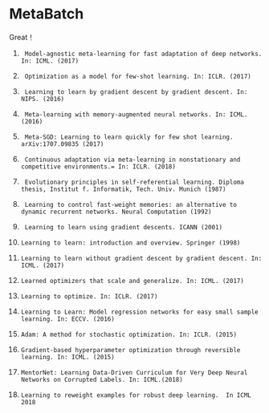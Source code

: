 # MetaBatch

Great！
1.      Model-agnostic meta-learning for fast adaptation of deep networks. In: ICML. (2017) 
2.      Optimization as a model for few-shot learning. In: ICLR. (2017) 
3.      Learning to learn by gradient descent by gradient descent. In: NIPS. (2016) 
4.      Meta-learning with memory-augmented neural networks. In: ICML. (2016) 
5.      Meta-SGD: Learning to learn quickly for few shot learning. arXiv:1707.09835 (2017) 
6.      Continuous adaptation via meta-learning in nonstationary and competitive environments.= In: ICLR. (2018) 
7.      Evolutionary principles in self-referential learning. Diploma thesis, Institut f. Informatik, Tech. Univ. Munich (1987) 
8.      Learning to control fast-weight memories: an alternative to dynamic recurrent networks. Neural Computation (1992) 
9.      Learning to learn using gradient descents. ICANN (2001) 
10.     Learning to learn: introduction and overview. Springer (1998) 
11.     Learning to learn without gradient descent by gradient descent. In: ICML. (2017) 
12.     Learned optimizers that scale and generalize. In: ICML. (2017)
13.     Learning to optimize. In: ICLR. (2017)
14.     Learning to Learn: Model regression networks for easy small sample learning. In: ECCV. (2016) 
15.     Adam: A method for stochastic optimization. In: ICLR. (2015) 
16.     Gradient-based hyperparameter optimization through reversible learning. In: ICML. (2015)
17.     MentorNet: Learning Data-Driven Curriculum for Very Deep Neural Networks on Corrupted Labels. In: ICML.(2018)
18.     Learning to reweight examples for robust deep learning.  In ICML 2018

